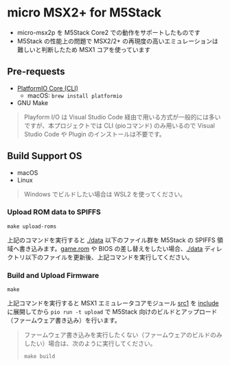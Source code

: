 # micro MSX2+ for M5Stack

- micro-msx2p を M5Stack Core2 での動作をサポートしたものです
- M5Stack の性能上の問題で MSX2/2+ の再現度の高いエミュレーションは難しいと判断したため MSX1 コアを使っています

## Pre-requests

- [PlatformIO Core (CLI)](https://docs.platformio.org/en/latest/core/index.html)
  - macOS: `brew install platformio`
- GNU Make

> Playform I/O は Visual Studio Code 経由で用いる方式が一般的には多いですが、本プロジェクトでは CLI (pioコマンド) のみ用いるので Visual Studio Code や Plugin のインストールは不要です。

## Build Support OS

- macOS
- Linux

> Windows でビルドしたい場合は WSL2 を使ってください。

### Upload ROM data to SPIFFS

```
make upload-roms
```

上記のコマンドを実行すると [./data](./data) 以下のファイル群を M5Stack の SPIFFS 領域へ書き込みます。[game.rom](./data/game.rom) や BIOS の差し替えをしたい場合、[./data](./data) ディレクトリ以下のファイルを更新後、上記コマンドを実行してください。

### Build and Upload Firmware

```
make
```

上記コマンドを実行すると MSX1 エミュレータコアモジュール [src1](../src1) を [include](include) に展開してから `pio run -t upload` で M5Stack 向けのビルドとアップロード（ファームウェア書き込み）を行います。

> ファームウェア書き込みを実行したくない（ファームウェアのビルドのみしたい）場合は、次のように実行してください。
>
> ```
> make build
> ```
